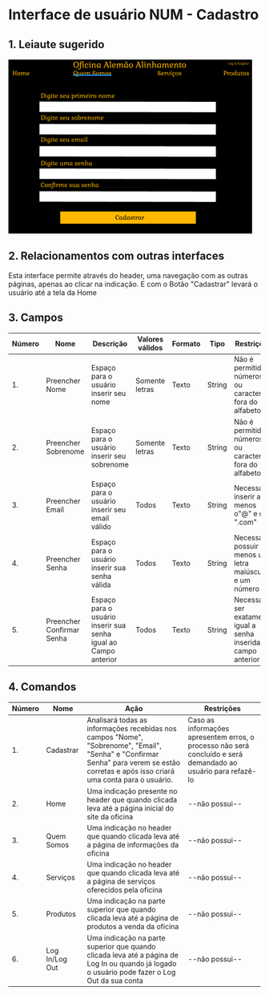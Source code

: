 # Interface de usuário NUM - Cadastro

## 1. Leiaute sugerido

![Cadastro](leiaute/Cadastro.png)

## 2. Relacionamentos com outras interfaces

Esta interface permite através do header, uma navegação com as outras páginas, apenas ao clicar na indicação. E com o Botão "Cadastrar" levará o usuário até a tela da Home

## 3. Campos

| **Número** | **Nome** | **Descrição** | **Valores válidos** | **Formato** | **Tipo** | **Restrições** |
| --- | --- | --- | --- | --- | --- | --- |
|1. | Preencher Nome | Espaço para o usuário inserir seu nome | Somente letras | Texto | String | Não é permitido números ou caracteres fora do alfabeto |
|2. | Preencher Sobrenome | Espaço para o usuário inserir seu sobrenome | Somente letras | Texto | String | Não é permitido números ou caracteres fora do alfabeto |
|3. | Preencher Email | Espaço para o usuário inserir seu email válido | Todos | Texto | String | Necessário inserir ao menos o"@" e o ".com" |
|4. | Preencher Senha | Espaço para o usuário inserir sua senha válida | Todos | Texto | String | Necessário possuir ao menos uma letra maiúscula e um número |
|5. | Preencher Confirmar Senha | Espaço para o usuário inserir sua senha igual ao Campo anterior | Todos | Texto | String | Necessário ser exatamente igual a senha inserida no campo anterior |

## 4. Comandos

| **Número** | **Nome** | **Ação** | **Restrições** |
| --- | --- | --- | --- |
|1. | Cadastrar | Analisará todas as informações recebidas nos campos "Nome", "Sobrenome", "Email", "Senha" e "Confirmar Senha" para verem se estão corretas e após isso criará uma conta para o usuário.|  Caso as informações apresentem erros, o processo não será concluído e será demandado ao usuário para refazê-lo  |
|2. | Home | Uma indicação presente no header que quando clicada leva até a página inicial do site da oficina | --não possui-- |
|3. | Quem Somos | Uma indicação no header que quando clicada leva até a página de informações da oficina | --não possui-- |
|4. | Serviços | Uma indicação no header que quando clicada leva até a página de serviços oferecidos pela oficina | --não possui-- |
|5. | Produtos | Uma indicação na parte superior que quando clicada leva até a página de produtos a venda da oficina | --não possui-- |
|6. | Log In/Log Out | Uma indicação na parte superior que quando clicada leva até a página de Log In ou quando já logado o usuário pode fazer o Log Out da sua conta | --não possui-- |

